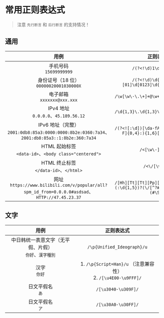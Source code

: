 # 常用正则表达式

> 注意 `先行断言` 和 `后行断言` 的支持情况！

## 通用

|  用例  | 正则表达式 |
| :-----: | :-----: |
| 手机号码<br>`15699999999` | `/(?<!\d)1\d{10}(?!\d)/` |
| 身份证号（18 位）<br>`00000020001030000X` | `/(?<!\d)\d{6}[12]\d{3}[01]\d[0123]\d{4}[\dXx](?!\d)/` |
| 电子邮箱<br>`xxxxxxx@xxx.xxx` | `/\w[\w\-\.\+]+@\w+\.[\w\.]*[a-zA-Z]/` |
| IPv4 地址<br>`0.0.0.0`、`45.189.56.12` | `/\d{1,3}\.\d{1,3}\.\d{1,3}\.\d{1,3}/` |
| IPv6 地址（完整）<br>`2001:0db8:85a3:0000:0000:8b2e:0360:7a34`、`2001:db8:85a3::1:8b2e:360:7a34` | `/(?<![:\d])[\da-fA-F]{1,4}:([\da-fA-F]{0,4}:){1,6}[\da-fA-F]{1,4}/` |
| HTML 起始标签<br>`<data-id>`、`<body class="centered">` | `/<[\w\-]+[^>]*>/` |
| HTML 终止标签<br>`</data-id>`、`</html>` | `/<\/[\w\-]+>/` |
| 网址<br>`https://www.bilibili.com/v/popular/all?spm_id_from=0.0.0.0#asdsad`、`HTTP://47.45.23.37` | `/[Hh][Tt][Tt][Pp][Ss]?:\/\/[^:\/\s]+(:\d{1,5})?(\/[^?#\s]*)?(\?[^#\s]+)?(#\S+)?/` |

## 文字

|  用例  | 正则表达式 |
| :-----: | :-----: |
| 中日韩统一表意文字（无平假、片假）<br>`你好`、`漢字種別` | `/\p{Unified_Ideograph}/u` |
| 汉字<br>`你好` | 1. `/\p{Script=Han}/u` （注意兼容性）<br>2. `/[\u4E00-\u9FFF]/` |
| 日文平假名<br>`あ` | `/[\u3040-\u309F]/` |
| 日文平假名<br>`ア` | `/[\u30A0-\u30FF]/` |
